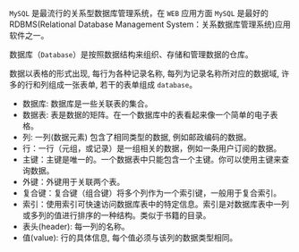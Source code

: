 `MySQL` 是最流行的关系型数据库管理系统，在 `WEB` 应用方面 `MySQL` 是最好的 RDBMS(Relational Database Management System：关系数据库管理系统)应用软件之一。

数据库（`Database`）是按照数据结构来组织、存储和管理数据的仓库。

数据以表格的形式出现, 每行为各种记录名称, 每列为记录名称所对应的数据域, 许多的行和列组成一张表单, 若干的表单组成 `database`。

- 数据库: 数据库是一些关联表的集合。
- 数据表: 表是数据的矩阵。在一个数据库中的表看起来像一个简单的电子表格。
- 列: 一列(数据元素) 包含了相同类型的数据, 例如邮政编码的数据。
- 行：一行（元组，或记录）是一组相关的数据，例如一条用户订阅的数据。
- 主键：主键是唯一的。一个数据表中只能包含一个主键。你可以使用主键来查询数据。
- 外键：外键用于关联两个表。
- 复合键：复合键（组合键）将多个列作为一个索引键，一般用于复合索引。
- 索引：使用索引可快速访问数据库表中的特定信息。索引是对数据库表中一列或多列的值进行排序的一种结构。类似于书籍的目录。
- 表头(header): 每一列的名称。
- 值(value): 行的具体信息, 每个值必须与该列的数据类型相同。
